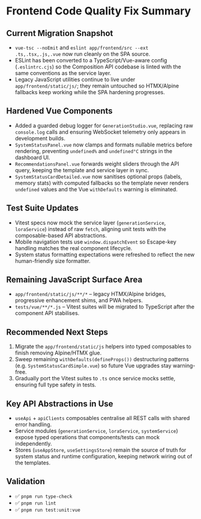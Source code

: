 # Frontend Code Quality Fix Summary

## Current Migration Snapshot
- `vue-tsc --noEmit` and `eslint app/frontend/src --ext .ts,.tsx,.js,.vue` now run cleanly on the SPA source.
- ESLint has been converted to a TypeScript/Vue-aware config (`.eslintrc.cjs`) so the Composition API codebase is linted with the same conventions as the service layer.
- Legacy JavaScript utilities continue to live under `app/frontend/static/js/`; they remain untouched so HTMX/Alpine fallbacks keep working while the SPA hardening progresses.

## Hardened Vue Components
- Added a guarded debug logger for `GenerationStudio.vue`, replacing raw `console.log` calls and ensuring WebSocket telemetry only appears in development builds.
- `SystemStatusPanel.vue` now clamps and formats nullable metrics before rendering, preventing `undefined%` and `undefined°C` strings in the dashboard UI.
- `RecommendationsPanel.vue` forwards weight sliders through the API query, keeping the template and service layer in sync.
- `SystemStatusCardDetailed.vue` now sanitises optional props (labels, memory stats) with computed fallbacks so the template never renders `undefined` values and the Vue `withDefaults` warning is eliminated.

## Test Suite Updates
- Vitest specs now mock the service layer (`generationService`, `loraService`) instead of raw `fetch`, aligning unit tests with the composable-based API abstractions.
- Mobile navigation tests use `window.dispatchEvent` so Escape-key handling matches the real component lifecycle.
- System status formatting expectations were refreshed to reflect the new human-friendly size formatter.

## Remaining JavaScript Surface Area
- `app/frontend/static/js/**/*` – legacy HTMX/Alpine bridges, progressive enhancement shims, and PWA helpers.
- `tests/vue/**/*.js` – Vitest suites will be migrated to TypeScript after the component API stabilises.

## Recommended Next Steps
1. Migrate the `app/frontend/static/js` helpers into typed composables to finish removing Alpine/HTMX glue.
2. Sweep remaining `withDefaults(defineProps())` destructuring patterns (e.g. `SystemStatusCardSimple.vue`) so future Vue upgrades stay warning-free.
3. Gradually port the Vitest suites to `.ts` once service mocks settle, ensuring full type safety in tests.

## Key API Abstractions in Use
- `useApi` + `apiClients` composables centralise all REST calls with shared error handling.
- Service modules (`generationService`, `loraService`, `systemService`) expose typed operations that components/tests can mock independently.
- Stores (`useAppStore`, `useSettingsStore`) remain the source of truth for system status and runtime configuration, keeping network wiring out of the templates.

## Validation
- ✅ `pnpm run type-check`
- ✅ `pnpm run lint`
- ✅ `pnpm run test:unit:vue`
